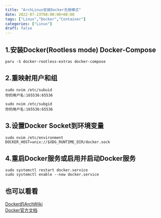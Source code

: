 ```yaml
---
title: "ArchLinux安装Docker无根模式"
date: 2022-07-23T08:00:00+08:00
tags: ["Linux","Docker","Container"]
categories: ["Linux"]
draft: false
---
```


## 1.安装Docker(Rootless mode) Docker-Compose

`paru -S docker-rootless-extras docker-compose`

## 2.重映射用户和组

`sudo nvim /etc/subuid`  
`你的用户名:165536:65536`

`sudo nvim /etc/subgid`  
`你的用户名:165536:65536`

## 3.设置Docker Socket到环境变量

`sudo nvim /etc/environment`  
`DOCKER_HOST=unix://$XDG_RUNTIME_DIR/docker.sock`

## 4.重启Docker服务或启用并启动Docker服务

`sudo systemctl restart docker.service`  
`sudo systemctl enable --now docker.service`

## 也可以看看

[Docker的ArchWiki](https://wiki.archlinux.org/title/Docker)  
[Docker官方文档](https://docs.docker.com/)